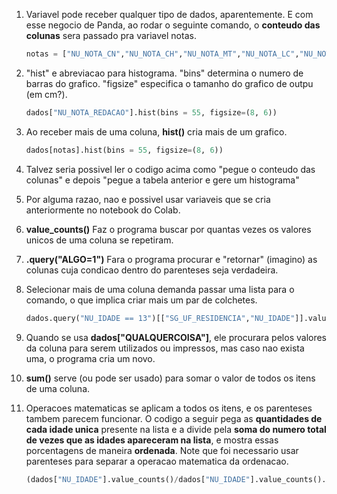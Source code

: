 1. Variavel pode receber qualquer tipo de dados, aparentemente. E com esse negocio de Panda, ao rodar o seguinte comando, o **conteudo das colunas** sera passado pra variavel notas.
    ```python
    notas = ["NU_NOTA_CN","NU_NOTA_CH","NU_NOTA_MT","NU_NOTA_LC","NU_NOTA_REDACAO"]
    ```

2. "hist" e abreviacao para histograma. 
   "bins" determina o numero de barras do grafico. 
   "figsize" especifica o tamanho do grafico de outpu (em cm?).
    ```python
    dados["NU_NOTA_REDACAO"].hist(bins = 55, figsize=(8, 6))
    ```

3. Ao receber mais de uma coluna, **hist()** cria mais de um grafico.
    ```python
    dados[notas].hist(bins = 55, figsize=(8, 6))
    ```

4. Talvez seria possivel ler o codigo acima como "pegue o conteudo das colunas" e depois "pegue a tabela anterior e gere um histograma"
   
5. Por alguma razao, nao e possivel usar variaveis que se cria anteriormente no notebook do Colab.

6. **value_counts()** Faz o programa buscar por quantas vezes os valores unicos de uma coluna se repetiram.
   
7. **.query("ALGO=1")** Fara o programa procurar e "retornar" (imagino) as colunas cuja condicao dentro do parenteses seja verdadeira.
   
8. Selecionar mais de uma coluna demanda passar uma lista para o comando, o que implica criar mais um par de colchetes. 
    ```python
    dados.query("NU_IDADE == 13")[["SG_UF_RESIDENCIA","NU_IDADE"]].value_counts()
    ```
9. Quando se usa **dados["QUALQUERCOISA"]**, ele procurara pelos valores da coluna para serem utilizados ou impressos, mas caso nao exista uma, o programa cria um novo. 
    
10. **sum()** serve (ou pode ser usado) para somar o valor de todos os itens de uma coluna.
    
11. Operacoes matematicas se aplicam a todos os itens, e os parenteses tambem parecem funcionar. O codigo a seguir pega as **quantidades de cada idade unica** presente na lista e a divide pela **soma do numero total de vezes que as idades apareceram na lista**, e mostra essas porcentagens de maneira **ordenada**. Note que foi necessario usar parenteses para separar a operacao matematica da ordenacao. 
    ```python
    (dados["NU_IDADE"].value_counts()/dados["NU_IDADE"].value_counts().sum()*100).sort_index()
    ```


